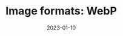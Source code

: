 ---
title: 'Image formats: WebP'
authors:
  - matmarquis
description: To do
date: 2023-01-10
tags:
  - images
---